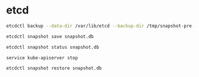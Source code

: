 # etcd

```bash
etcdctl backup --data-dir /var/lib/etcd --backup-dir /tmp/snapshot-pre-boot.db
```

```bash
etcdctl snapshot save snapshot.db
```

```bash
etcdctl snapshot status snapshot.db
```

```bash
service kube-apiserver stop
```

```bash
etcdctl snapshot restore snapshot.db
```
